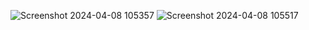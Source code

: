 ![Screenshot 2024-04-08 105357](https://github.com/Zeebravirus/Responsive-FAQs/assets/164053102/702200fb-099e-482f-8c4a-46027fa9bf64)
![Screenshot 2024-04-08 105517](https://github.com/Zeebravirus/Responsive-FAQs/assets/164053102/0f18d3d7-3634-4fb9-9047-12e42ec53253)
